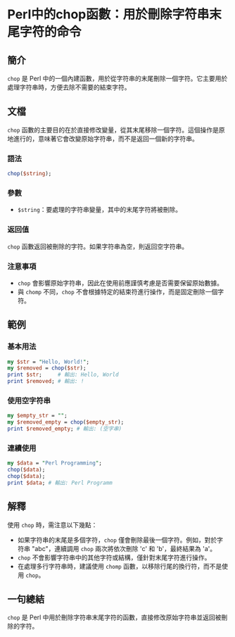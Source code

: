 <!--
Meta Description: # Perl中的chop函數：用於刪除字符串末尾字符的命令 ## 簡介 `chop` 是 Perl 中的一個內建函數，用於從字符串的末尾刪除一個字符。它主要用於處理字符串時，方便去除不需要的結束字符。 ## 文檔 `chop` 函數的主要目的在於直接修改變量，從其末尾移除一個字符。這個操作是原地進行...
Meta Keywords: chop, perl, print, data, str
-->

# Perl中的chop函數：用於刪除字符串末尾字符的命令

## 簡介
`chop` 是 Perl 中的一個內建函數，用於從字符串的末尾刪除一個字符。它主要用於處理字符串時，方便去除不需要的結束字符。

## 文檔
`chop` 函數的主要目的在於直接修改變量，從其末尾移除一個字符。這個操作是原地進行的，意味著它會改變原始字符串，而不是返回一個新的字符串。

### 語法
```perl
chop($string);
```

### 參數
- `$string`：要處理的字符串變量，其中的末尾字符將被刪除。

### 返回值
`chop` 函數返回被刪除的字符。如果字符串為空，則返回空字符串。

### 注意事項
- `chop` 會影響原始字符串，因此在使用前應謹慎考慮是否需要保留原始數據。
- 與 `chomp` 不同，`chop` 不會根據特定的結束符進行操作，而是固定刪除一個字符。

## 範例
### 基本用法
```perl
my $str = "Hello, World!";
my $removed = chop($str);
print $str;     # 輸出: Hello, World
print $removed; # 輸出: !
```

### 使用空字符串
```perl
my $empty_str = "";
my $removed_empty = chop($empty_str);
print $removed_empty; # 輸出: (空字串)
```

### 連續使用
```perl
my $data = "Perl Programming";
chop($data);
chop($data);
print $data; # 輸出: Perl Programm
```

## 解釋
使用 `chop` 時，需注意以下幾點：
- 如果字符串的末尾是多個字符，`chop` 僅會刪除最後一個字符。例如，對於字符串 "abc"，連續調用 `chop` 兩次將依次刪除 'c' 和 'b'，最終結果為 'a'。
- `chop` 不會影響字符串中的其他字符或結構，僅針對末尾字符進行操作。
- 在處理多行字符串時，建議使用 `chomp` 函數，以移除行尾的換行符，而不是使用 `chop`。

## 一句總結
`chop` 是 Perl 中用於刪除字符串末尾字符的函數，直接修改原始字符串並返回被刪除的字符。